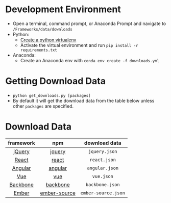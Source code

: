 # Development Environment
- Open a terminal, command prompt, or Anaconda Prompt and navigate to `/Frameworks/data/downloads`
- Python:
  - [Create a python virtualenv](https://packaging.python.org/guides/installing-using-pip-and-virtualenv/)
  - Activate the virtual environment and run `pip install -r requirements.txt`
- Anaconda:
  - Create an Anaconda env with `conda env create -f downloads.yml`

# Getting Download Data
- `python get_downloads.py [packages]`
- By default it will get the download data from the table below unless other `packages` are specified.

# Download Data
| framework | npm | download data |
|:-:|:-:|:-:|
| [jQuery](https://github.com/jquery/jquery) | [jquery](https://www.npmjs.com/package/jquery) | `jquery.json` |
| [React](https://github.com/facebook/react) | [react](https://www.npmjs.com/package/react) | `react.json` |
| [Angular](https://github.com/angular/angular/) | [angular](https://www.npmjs.com/package/angular) | `angular.json` |
| [Vue](https://github.com/vuejs/vue) | [vue](https://www.npmjs.com/package/vue) | `vue.json` |
| [Backbone](https://github.com/jashkenas/backbone) | [backbone](https://www.npmjs.com/package/backbone) | `backbone.json` |
| [Ember](https://github.com/emberjs/ember.js) | [ember-source](https://www.npmjs.com/package/ember-source) | `ember-source.json` |
